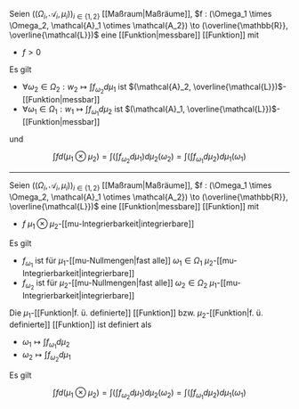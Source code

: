 Seien $((\Omega_i, \mathcal{A}_i, \mu_i))_{i \in \{ 1, 2 \}}$ [[Maßraum|Maßräume]], $f : (\Omega_1 \times \Omega_2, \mathcal{A}_1 \otimes \mathcal{A_2}) \to (\overline{\mathbb{R}}, \overline{\mathcal{L}})$ eine [[Funktion|messbare]] [[Funktion]] mit
- $f \gt 0$

Es gilt
- $\forall \omega_2 \in \Omega_2 : w_2 \mapsto \int f_{\omega_2} d\mu_1$ ist $(\mathcal{A}_2, \overline{\mathcal{L}})$-[[Funktion|messbar]]
- $\forall \omega_1 \in \Omega_1 : w_1 \mapsto \int f_{\omega_1} d\mu_2$ ist $(\mathcal{A}_1, \overline{\mathcal{L}})$-[[Funktion|messbar]]

und 

$$
	\int f d(\mu_1 \otimes \mu_2) = \int\left( \int f_{\omega_2} d\mu_1 \right) d\mu_2(\omega_2) = \int\left( \int f_{\omega_1} d\mu_2 \right) d\mu_1(\omega_1)
$$

---

Seien $((\Omega_i, \mathcal{A}_i, \mu_i))_{i \in \{ 1, 2 \}}$ [[Maßraum|Maßräume]], $f : (\Omega_1 \times \Omega_2, \mathcal{A}_1 \otimes \mathcal{A_2}) \to (\overline{\mathbb{R}}, \overline{\mathcal{L}})$ eine [[Funktion|messbare]] [[Funktion]] mit
- $f$ $\mu_1 \otimes \mu_2$-[[mu-Integrierbarkeit|integrierbare]]

Es gilt
- $f_{\omega_1}$ ist für $\mu_1$-[[mu-Nullmengen|fast alle]] $\omega_1 \in \Omega_1$ $\mu_2$-[[mu-Integrierbarkeit|integrierbare]]
- $f_{\omega_2}$ ist für $\mu_2$-[[mu-Nullmengen|fast alle]] $\omega_2 \in \Omega_2$ $\mu_1$-[[mu-Integrierbarkeit|integrierbare]]

Die $\mu_1$-[[Funktion|f. ü. definierte]] [[Funktion]] bzw. $\mu_2$-[[Funktion|f. ü. definierte]] [[Funktion]] ist definiert als
- $\omega_1 \mapsto \int f_{\omega_1} d\mu_2$
- $\omega_2 \mapsto \int f_{\omega_2} d\mu_1$

Es gilt

$$
	\int f d(\mu_1 \otimes \mu_2) = \int\left( \int f_{\omega_2} d\mu_1 \right) d\mu_2(\omega_2) = \int\left( \int f_{\omega_1} d\mu_2 \right) d\mu_1(\omega_1)
$$